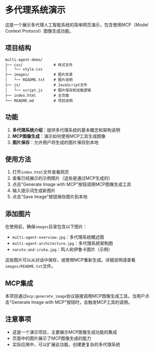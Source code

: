 # 多代理系统演示

这是一个展示多代理人工智能系统的简单网页演示，包含使用MCP（Model Context Protocol）图像生成功能。

## 项目结构

```
multi-agent-demo/
├── css/              # 样式文件
│   └── style.css     
├── images/           # 图片目录
│   └── README.txt    # 图片说明
├── js/               # JavaScript文件
│   └── script.js     # 图片保存和加载逻辑
├── index.html        # 主页面
└── README.md         # 项目说明
```

## 功能

1. **多代理系统介绍**：提供多代理系统的基本概念和架构说明
2. **MCP图像生成**：演示如何使用MCP工具生成图像
3. **图片保存**：允许用户将生成的图片保存到本地

## 使用方法

1. 打开`index.html`文件查看网页
2. 查看已经展示的示例图片（这些是通过MCP生成的）
3. 点击"Generate Image with MCP"按钮调用MCP图像生成工具
4. 输入提示词生成新图片
5. 点击"Save Image"按钮保存图片到本地

## 添加图片

在使用前，确保`images`目录包含以下图片：

- `multi-agent-overview.jpg`：多代理系统概述图
- `multi-agent-architecture.jpg`：多代理系统架构图
- `naruto-and-iruka.jpg`：鸣人和伊鲁卡图片（示例）

这些图片可以从对话中保存，或使用MCP重新生成。详细说明请查看`images/README.txt`文件。

## MCP集成

本项目通过`mcp:generate_image`协议链接调用MCP图像生成工具。当用户点击"Generate Image with MCP"按钮时，会触发MCP工具的调用。

## 注意事项

- 这是一个演示项目，主要展示MCP图像生成功能的集成
- 页面中的图片展示了MCP图像生成的能力
- 实际应用中，可以扩展此功能，创建更复杂的多代理系统 